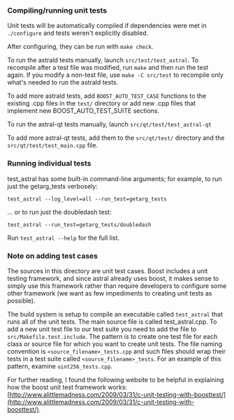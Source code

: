 ### Compiling/running unit tests

Unit tests will be automatically compiled if dependencies were met in `./configure`
and tests weren't explicitly disabled.

After configuring, they can be run with `make check`.

To run the astrald tests manually, launch `src/test/test_astral`. To recompile
after a test file was modified, run `make` and then run the test again. If you
modify a non-test file, use `make -C src/test` to recompile only what's needed
to run the astrald tests.

To add more astrald tests, add `BOOST_AUTO_TEST_CASE` functions to the existing
.cpp files in the `test/` directory or add new .cpp files that
implement new BOOST_AUTO_TEST_SUITE sections.

To run the astral-qt tests manually, launch `src/qt/test/test_astral-qt`

To add more astral-qt tests, add them to the `src/qt/test/` directory and
the `src/qt/test/test_main.cpp` file.

### Running individual tests

test_astral has some built-in command-line arguments; for
example, to run just the getarg_tests verbosely:

    test_astral --log_level=all --run_test=getarg_tests

... or to run just the doubledash test:

    test_astral --run_test=getarg_tests/doubledash

Run `test_astral --help` for the full list.

### Note on adding test cases

The sources in this directory are unit test cases.  Boost includes a
unit testing framework, and since astral already uses boost, it makes
sense to simply use this framework rather than require developers to
configure some other framework (we want as few impediments to creating
unit tests as possible).

The build system is setup to compile an executable called `test_astral`
that runs all of the unit tests.  The main source file is called
test_astral.cpp. To add a new unit test file to our test suite you need 
to add the file to `src/Makefile.test.include`. The pattern is to create 
one test file for each class or source file for which you want to create 
unit tests.  The file naming convention is `<source_filename>_tests.cpp` 
and such files should wrap their tests in a test suite 
called `<source_filename>_tests`. For an example of this pattern, 
examine `uint256_tests.cpp`.

For further reading, I found the following website to be helpful in
explaining how the boost unit test framework works:
[http://www.alittlemadness.com/2009/03/31/c-unit-testing-with-boosttest/](http://www.alittlemadness.com/2009/03/31/c-unit-testing-with-boosttest/).

